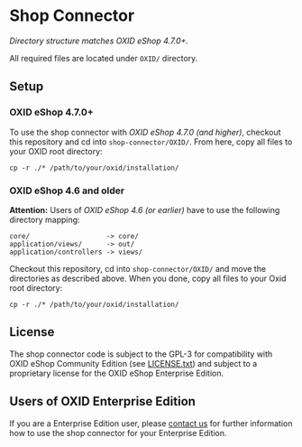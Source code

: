 Shop Connector
==============

*Directory structure matches OXID eShop 4.7.0+.*

All required files are located under `OXID/` directory. 

## Setup

### OXID eShop 4.7.0+
To use the shop connector with *OXID eShop 4.7.0 (and higher)*, checkout this repository and cd into `shop-connector/OXID/`. From here, copy all files to your OXID root directory:

    cp -r ./* /path/to/your/oxid/installation/



### OXID eShop 4.6 and older

**Attention:** Users of *OXID eShop 4.6 (or earlier)* have to use the following directory mapping:

    core/                   -> core/
    application/views/      -> out/
    application/controllers -> views/

Checkout this repository, cd into `shop-connector/OXID/` and move the directories as described above. When you done, copy all files to your Oxid root directory:

    cp -r ./* /path/to/your/oxid/installation/

## License

The shop connector code is subject to the GPL-3 for compatibility with OXID eShop Community Edition
(see [LICENSE.txt](LICENSE.txt)) and subject to a proprietary license for the OXID eShop Enterprise Edition.

## Users of OXID Enterprise Edition

If you are a Enterprise Edition user, please [contact us](mailto:sales@mayflower.de) for further information how to use
the shop connector for your Enterprise Edition.

